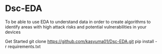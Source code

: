 # Dsc-EDA

To be able to use EDA to understand data in order to create algorithms to identify areas with high attack risks and potential vulnerabilities in your devices
 
Get Started
git clone https://github.com/kasyuma01/Dsc-EDA.git
pip install -r requirements.txt
